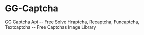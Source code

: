 # GG-Captcha
GG Captcha Api -- Free Solve Hcaptcha, Recaptcha, Funcaptcha, Textcaptcha -- Free Captchas Image Library
